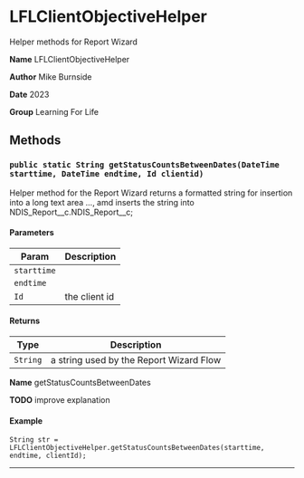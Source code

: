 # LFLClientObjectiveHelper

Helper methods for Report Wizard


**Name** LFLClientObjectiveHelper


**Author** Mike Burnside


**Date** 2023


**Group** Learning For Life

## Methods
### `public static String getStatusCountsBetweenDates(DateTime starttime, DateTime endtime, Id clientid)`

Helper method for the Report Wizard returns a formatted string for insertion into a long text area ..., amd inserts the string into NDIS_Report__c.NDIS_Report__c;

#### Parameters

|Param|Description|
|---|---|
|`starttime`||
|`endtime`||
|`Id`|the client id|

#### Returns

|Type|Description|
|---|---|
|`String`|a string used by the Report Wizard Flow|


**Name** getStatusCountsBetweenDates


**TODO** improve explanation

#### Example
```apex
String str = LFLClientObjectiveHelper.getStatusCountsBetweenDates(starttime, endtime, clientId);
```


---
